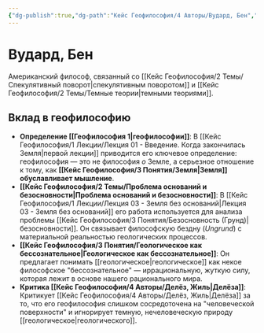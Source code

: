 ```yaml
---
{"dg-publish":true,"dg-path":"Кейс Геофилософия/4 Авторы/Вудард, Бен","permalink":"/kejs-geofilosofiya/4-avtory/vudard-ben/","dgShowLocalGraph":true}
---
```


# Вудард, Бен

Американский философ, связанный со [[Кейс Геофилософия/2 Темы/Спекулятивный поворот\|спекулятивным поворотом]] и [[Кейс Геофилософия/2 Темы/Темные теории\|темными теориями]].

## Вклад в геофилософию
- **Определение [[Геофилософия 1\|геофилософии]]**: В [[Кейс Геофилософия/1 Лекции/Лекция 01 - Введение. Когда закончилась Земля\|первой лекции]] приводится его ключевое определение: геофилософия — это не философия *о* Земле, а серьезное отношение к тому, как **[[Кейс Геофилософия/3 Понятия/Земля\|Земля]] обуславливает мышление**.
- **[[Кейс Геофилософия/2 Темы/Проблема оснований и безосновности\|Проблема оснований и безосновности]]**: В [[Кейс Геофилософия/1 Лекции/Лекция 03 - Земля без оснований\|Лекция 03 - Земля без оснований]] его работа используется для анализа проблемы [[Кейс Геофилософия/3 Понятия/Безосновность (Грунд)\|безосновности]]. Он связывает философскую бездну (*Ungrund*) с материальной реальностью геологических процессов.
- **[[Кейс Геофилософия/3 Понятия/Геологическое как бессознательное\|Геологическое как бессознательное]]**: Он предлагает понимать [[геологическое\|геологическое]] как некое философское "бессознательное" — иррациональную, жуткую силу, которая лежит в основе нашего рационального мира.
- **Критика [[Кейс Геофилософия/4 Авторы/Делёз, Жиль\|Делёза]]**: Критикует [[Кейс Геофилософия/4 Авторы/Делёз, Жиль\|Делёза]] за то, что его геофилософия слишком сосредоточена на "человеческой поверхности" и игнорирует темную, нечеловеческую природу [[геологическое\|геологического]].